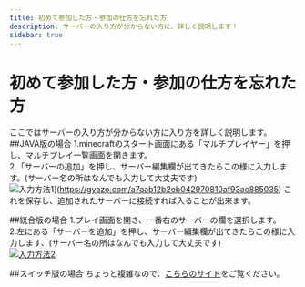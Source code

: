```yaml
---
title: 初めて参加した方・参加の仕方を忘れた方
description: サーバーの入り方が分からない方に、詳しく説明します！
sidebar: true
---
```

# 初めて参加した方・参加の仕方を忘れた方
ここではサーバーの入り方が分からない方に入り方を詳しく説明します。
##JAVA版の場合
1.minecraftのスタート画面にある「マルチプレイヤー」を押し、マルチプレイ一覧画面を開きます。<br>
2.「サーバーの追加」を押し、サーバー編集欄が出てきたらこの様に入力します。(サーバー名の所はなんでも入力して大丈夫です)<br>
![入力方法1](https://i.gyazo.com/a7aab12b2eb042970810af93ac885035.jpg)](https://gyazo.com/a7aab12b2eb042970810af93ac885035)
これを保存し、追加されたサーバーに接続すれば入ることが出来ます。

##統合版の場合
1.プレイ画面を開き、一番右のサーバーの欄を選択します。<br>
2.左にある「サーバーを追加」を押し、サーバー編集欄が出てきたらこの様に入力します、(サーバー名の所はなんでも入力して大丈夫です)<br>
[![入力方法2](https://i.gyazo.com/15531801210e98dcdc891eb3066d55a6.jpg)](https://gyazo.com/15531801210e98dcdc891eb3066d55a6)

##スイッチ版の場合
ちょっと複雑なので、[こちらのサイト](https://www.radical-dreamer.com/game/minecraft_bedrockconnect/)をご覧ください。